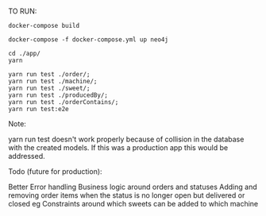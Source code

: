 # 

TO RUN:
```
docker-compose build

docker-compose -f docker-compose.yml up neo4j

cd ./app/
yarn

yarn run test ./order/;
yarn run test ./machine/;
yarn run test ./sweet/;
yarn run test ./producedBy/;
yarn run test ./orderContains/;
yarn run test:e2e
```

Note:

yarn run test doesn't work properly because of collision in the database with the created models. If this was a production app this would be addressed.

Todo (future for production):

Better Error handling
Business logic around orders and statuses
Adding and removing order items when the status is no longer open but delivered or closed eg
Constraints around which sweets can be added to which machine